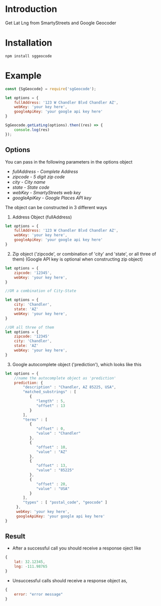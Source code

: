 # Introduction
Get Lat Lng from SmartyStreets and Google Geocoder

# Installation
```#!/bin/bash
npm install sggeocode
```

# Example
```jsx
const {SgGeocode} = require('sgGeocode');

let options = {
    fullAddress: '123 W Chandler Blvd Chandler AZ',
    webKey: 'your key here',
    googleApiKey: 'your google api key here'
}

SgGeocode.getLatLng(options).then((res) => {
    console.log(res)
});
```

## Options
You can pass in the following parameters in the options object
- _fullAddress_ - _Complete Address_
- _zipcode_ - _5 digit zip code_
- _city_ - _City name_
- _state_ - _State code_
- _webKey_ - _SmartyStreets web key_
- _googleApiKey_ - _Google Places API key_

The object can be constructed in 3 different ways
1. Address Object (fullAddress)
```jsx
let options = {
    fullAddress: '123 W Chandler Blvd Chandler AZ',
    webKey: 'your key here',
    googleApiKey: 'your google api key here'
}
```

2. Zip object ('zipcode', or combination of 'city' and 'state', or all three of them)
(Google API key is optional when constructing zip object) 
```jsx
let options = {
    zipcode: '12345',
    webKey: 'your key here',
}

//OR a combination of City-State

let options = {
    city: 'Chandler',
    state: 'AZ'
    webKey: 'your key here',
}

//OR all three of them
let options = {
    zipcode: '12345'
    city: 'Chandler',
    state: 'AZ'
    webKey: 'your key here',
}
```

3. Google autocomplete object ('prediction'), which looks like this
```jsx
let options = {
    //name the autocomplete object as 'prediction'
    prediction: {
        "description" : "Chandler, AZ 85225, USA",
        "matched_substrings" : [
           {
              "length" : 5,
              "offset" : 13
           }
        ],
        "terms" : [
           {
              "offset" : 0,
              "value" : "Chandler"
           },
           {
              "offset" : 10,
              "value" : "AZ"
           },
           {
              "offset" : 13,
              "value" : "85225"
           },
           {
              "offset" : 20,
              "value" : "USA"
           }
        ],
        "types" : [ "postal_code", "geocode" ]
     },
     webKey: 'your key here',
     googleApiKey: 'your google api key here' 
}
```

## Result
- After a successful call you should receive a response oject like
```jsx
{
    lat: 32.12345,
    lng: -111.98765
}
```

- Unsuccessful calls should receive a response object as,
```jsx
{
    error: "error message"
}
```
